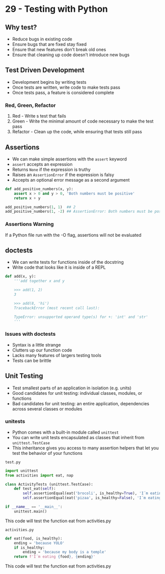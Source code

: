 # 29 - Testing with Python

## Why test?
- Reduce bugs in existing code
- Ensure bugs that are fixed stay fixed
- Ensure that new features don't break old ones
- Ensure that cleaning up code doesn't introduce new bugs

## Test Driven Development
- Development begins by writing tests
- Once tests are written, write code to make tests pass
- Once tests pass, a feature is considered complete

### Red, Green, Refactor
1. Red - Write s test that fails
2. Green - Write the minimal amount of code necessary to make the test pass
3. Refactor - Clean up the code, while ensuring that tests still pass

## Assertions
- We can make simple assertions with the `assert` keyword
- `assert` accepts an expression
- Returns `None` if the expression is truthy
- Raises an `AssertionError` if the expression is falsy
- Accepts an optional error message as a second argument

```python
def add_positive_numbers(x, y):
    assert x > 0 and y > 0, 'Both numbers must be positive'
    return x + y

add_positive_numbers(1, 1)  ## 2
add_positive_numbers(1, -2) ## AssertionError: Both numbers must be positive
```

### Assertions Warning
If a Python file run with the -O flag, assertions will not be evaluated

## doctests
- We can write tests for functions inside of the docstring
- Write code that looks like it is inside of a REPL

```python
def add(x, y):
    '''add together x and y

    >>> add(1, 2)
    3

    >>> add(8, 'hi')
    TracebackError (most recent call last):

    TypeError: unsupported operand type(s) for +: 'int' and 'str'
    '''
```
### Issues with doctests
- Syntax is a little strange
- Clutters up our function code
- Lacks many features of largers testing tools
- Tests can be brittle

## Unit Testing
- Test smallest parts of an application in isolation (e.g. units)
- Good candidates for unit testing: individual classes, modules, or functions
- Bad candidates for unit testing: an entire application, dependencies across several classes or modules

### unitests
- Python comes with a built-in module called `unittest`
- You can write unit tests encapsulated as classes that inherit from `unittest.TestCase`
- This inheritance gives you access to many assertion helpers that let you test the behavior of your functions

`test.py`
```python
import unittest
from activities import eat, nap

class ActivityTests (unittest.TestCase):
    def test_eat(self):
        self.assertionEqual(eat('brocoli', is_healthy=True), 'I´m eating brocoli, because my body is a temple')
        self.assertionEqual(eat('pizaa', is_healthy=False), 'I´m eating brocoli, because YOLO')

if __name__ == '__main__':
    unittest.main()
```
This code will test the function eat from activities.py

`activities.py`
```python
def eat(food, is_healthy):
    ending = 'because YOLO'
    if is_healthy:
        ending = 'because my body is a temple'
    return f'I´m eating {food}, {ending}'
```

This code will test the function eat from activities.py